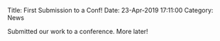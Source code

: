Title: First Submission to a Conf!
Date: 23-Apr-2019 17:11:00
Category: News

Submitted our work to a conference. More later!

